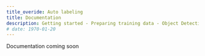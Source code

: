 ```yaml
---
title_overide: Auto labeling
title: Documentation
description: Getting started - Preparing training data - Object Detection - Classification
# date: 1970-01-20
---
```


Documentation coming soon
